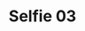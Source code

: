 ---
title: Selfie 03
image: /uploads/selfies/selfie-03.jpg
image_description: African woman in technology
---